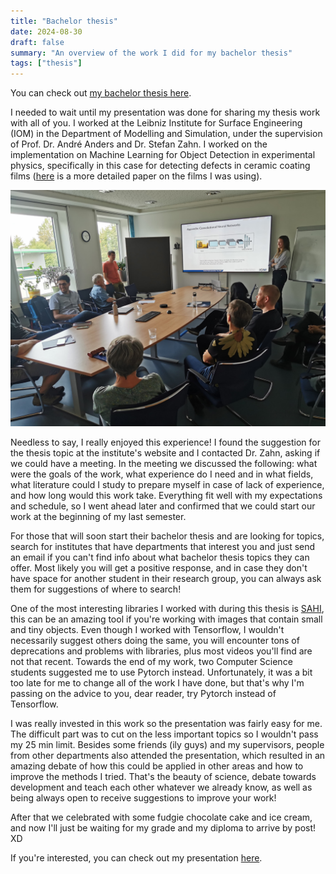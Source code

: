 ```yaml
---
title: "Bachelor thesis"
date: 2024-08-30
draft: false
summary: "An overview of the work I did for my bachelor thesis"
tags: ["thesis"]
---
```


You can check out <a href="\files\Thesis_Natasha_Hrycan.pdf" target="_blank">my bachelor thesis here</a>.

I needed to wait until my presentation was done for sharing my thesis work with all of you. I worked at the Leibniz Institute for Surface Engineering (IOM) in the Department of Modelling and Simulation, under the supervision of Prof. Dr. André Anders and Dr. Stefan Zahn. I worked on the implementation on Machine Learning for Object Detection in experimental physics, specifically in this case for detecting defects in ceramic coating films (<a href="https://doi.org/10.3389/fmats.2020.00200" target="_blank">here</a> is a more detailed paper on the films I was using).

<img class="thumbnailshadow" src="images/thesis_photo.jpeg">

Needless to say, I really enjoyed this experience! I found the suggestion for the thesis topic at the institute's website and I contacted Dr. Zahn, asking if we could have a meeting. In the meeting we discussed the following: what were the goals of the work, what experience do I need and in what fields, what literature could I study to prepare myself in case of lack of experience, and how long would this work take. Everything fit well with my expectations and schedule, so I went ahead later and confirmed that we could start our work at the beginning of my last semester. 

For those that will soon start their bachelor thesis and are looking for topics, search for institutes that have departments that interest you and just send an email if you can't find info about what bachelor thesis topics they can offer. Most likely you will get a positive response, and in case they don't have space for another student in their research group, you can always ask them for suggestions of where to search!

One of the most interesting libraries I worked with during this thesis is <a href="https://github.com/obss/sahi" target="_blank">SAHI</a>, this can be an amazing tool if you're working with images that contain small and tiny objects. Even though I worked with Tensorflow, I wouldn't necessarily suggest others doing the same, you will encounter tons of deprecations and problems with libraries, plus most videos you'll find are not that recent. Towards the end of my work, two Computer Science students suggested me to use Pytorch instead. Unfortunately, it was a bit too late for me to change all of the work I have done, but that's why I'm passing on the advice to you, dear reader, try Pytorch instead of Tensorflow.

I was really invested in this work so the presentation was fairly easy for me. The difficult part was to cut on the less important topics so I wouldn't pass my 25 min limit. Besides some friends (ily guys) and my supervisors, people from other departments also attended the presentation, which resulted in an amazing debate of how this could be applied in other areas and how to improve the methods I tried. That's the beauty of science, debate towards development and teach each other whatever we already know, as well as being always open to receive suggestions to improve your work!

After that we celebrated with some fudgie chocolate cake and ice cream, and now I'll just be waiting for my grade and my diploma to arrive by post! XD

If you're interested, you can check out my presentation <a href="\files\presentation_thesis.pdf" target="_blank">here</a>.